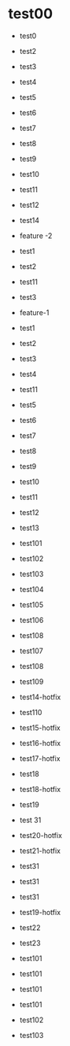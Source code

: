 # test00

- test0
- test2
- test3
- test4
- test5
- test6
- test7
- test8
- test9

  
- test10
- test11
- test12
- test14

- feature -2
- test1
- test2
- test11
- test3

- feature-1
- test1
- test2
- test3
- test4
- test11
- test5
- test6
- test7
- test8
- test9
- test10
- test11
- test12
- test13

- test101
- test102
- test103
- test104
- test105
- test106
- test108

- test107
- test108

- test109
- test14-hotfix

- test110
- test15-hotfix

- test16-hotfix
- test17-hotfix

- test18
- test18-hotfix
- test19

- test 31

- test20-hotfix

- test21-hotfix

- test31
- test31
- test31


- test19-hotfix

- test22


- test23

- test101
- test101
- test101
- test101

- test102
- test103

